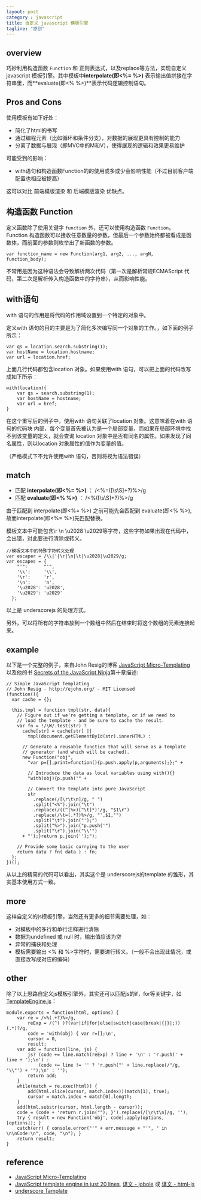```yaml
---
layout: post
category : javascript
title: 自定义 javascript 模板引擎
tagline: "原创"
---
```


## overview

巧妙利用构造函数 `Function` 和 正则表达式，以及replace等方法，实现自定义javascript 模板引擎。其中模板中**interpolate(即<%= %>)** 表示输出值拼接在字符串里，而**evaluate(即<% %>)**表示代码逻辑控制语句。

## Pros and Cons

使用模板有如下好处：

* 简化了html的书写
* 通过编程元素（比如循环和条件分支），对数据的展现更具有控制的能力
* 分离了数据与展现（即MVC中的M和V），使得展现的逻辑和效果更易维护

可能受到的影响：

* with语句和构造函数Function的的使用或多或少会影响性能（不过目前客户端配置也相应被提高）

这可以对比 前端模版渲染 和 后端模版渲染 优缺点。

## 构造函数 Function

定义函数除了使用关键字 `function` 外，还可以使用构造函数 `Function`。Function 构造函数可以接收任意数量的参数，但最后一个参数始终都被看成是函数体，而前面的参数则枚举出了新函数的参数。

	var function_name = new Function(arg1, arg2, ..., argN, function_body);

不常用是因为这种语法会导致解析两次代码（第一次是解析常规ECMAScript 代码，第二次是解析传入构造函数中的字符串），从而影响性能。

## with语句

with 语句的作用是将代码的作用域设置到一个特定的对象中。

定义with 语句的目的主要是为了简化多次编写同一个对象的工作。，如下面的例子所示：

	var qs = location.search.substring(1);
	var hostName = location.hostname;
	var url = location.href;

上面几行代码都包含location 对象。如果使用with 语句，可以把上面的代码改写成如下所示：

	with(location){
		var qs = search.substring(1);
		var hostName = hostname;
		var url = href;
	}

在这个重写后的例子中，使用with 语句关联了location 对象。这意味着在with 语句的代码块
内部，每个变量首先被认为是一个局部变量，而如果在局部环境中找不到该变量的定义，就会查询
location 对象中是否有同名的属性。如果发现了同名属性，则以location 对象属性的值作为变量的值。

（严格模式下不允许使用with 语句，否则将视为语法错误）

## match

* 匹配 **interpolate(即<%= %>)** ： /<%=([\s\S]+?)%>/g
* 匹配 **evaluate(即<% %>)** ： /<%([\s\S]+?)%>/g

由于匹配到 interpolate(即<%= %>) 之前可能先会匹配到 evaluate(即<% %>),故而interpolate(即<%= %>)先匹配替换。

模板文本中可能包含\r \n \u2028 \u2029等字符，这些字符如果出现在代码中，会出错，对此要进行清除或转义。

	//模板文本中的特殊字符转义处理
	var escaper = /\\|'|\r|\n|\t|\u2028|\u2029/g;
	var escapes = {
	    "'":      "'",
	    '\\':     '\\',
	    '\r':     'r',
	    '\n':     'n',
	    '\u2028': 'u2028',
	    '\u2029': 'u2029'
	  };

以上是 underscorejs 的处理方式。

另外，可以将所有的字符串放到一个数组中然后在结束时将这个数组的元素连接起来。

## example

以下是一个完整的例子，来自John Resig的博客 [JavaScript Micro-Templating](http://ejohn.org/blog/javascript-micro-templating/) 以及他的书 [Secrets of the JavaScript Ninja](https://www.manning.com/books/secrets-of-the-javascript-ninja)第十章描述: 

	// Simple JavaScript Templating
	// John Resig - http://ejohn.org/ - MIT Licensed
	(function(){
	  var cache = {};
	 
	  this.tmpl = function tmpl(str, data){
	    // Figure out if we're getting a template, or if we need to
	    // load the template - and be sure to cache the result.
	    var fn = !/\W/.test(str) ?
	      cache[str] = cache[str] ||
	        tmpl(document.getElementById(str).innerHTML) :
	     
	      // Generate a reusable function that will serve as a template
	      // generator (and which will be cached).
	      new Function("obj",
	        "var p=[],print=function(){p.push.apply(p,arguments);};" +
	       
	        // Introduce the data as local variables using with(){}
	        "with(obj){p.push('" +
	       
	        // Convert the template into pure JavaScript
	        str
	          .replace(/[\r\t\n]/g, " ")
	          .split("<%").join("\t")
	          .replace(/((^|%>)[^\t]*)'/g, "$1\r")
	          .replace(/\t=(.*?)%>/g, "',$1,'")
	          .split("\t").join("');")
	          .split("%>").join("p.push('")
	          .split("\r").join("\\'")
	      + "');}return p.join('');");
	   
	    // Provide some basic currying to the user
	    return data ? fn( data ) : fn;
	  };
	})();

从以上的精简的代码可以看出，其实这个是 underscorejs的template 的雏形，其实基本使用方式一致。

## more

这样自定义的js模板引擎，当然还有更多的细节需要处理，如：

* 对模板中的多行和单行注释进行清除
* 数据为undefined 或 null 时，输出值应该为空
* 异常的捕获和处理
* 模板需要输出 <% 和 %>字符时，需要进行转义。（一般不会出现此情况，或直接改写成对应的编码）

## other

除了以上思路自定义js模板引擎外，其实还可以匹配js的if，for等关键字，如 [TemplateEngine.js](https://github.com/krasimir/absurd/blob/master/lib/processors/html/helpers/TemplateEngine.js)：

	module.exports = function(html, options) {
		var re = /<%(.+?)%>/g, 
			reExp = /(^( )?(var|if|for|else|switch|case|break|{|}|;))(.*)?/g, 
			code = 'with(obj) { var r=[];\n', 
			cursor = 0, 
			result;
		var add = function(line, js) {
			js? (code += line.match(reExp) ? line + '\n' : 'r.push(' + line + ');\n') :
				(code += line != '' ? 'r.push("' + line.replace(/"/g, '\\"') + '");\n' : '');
			return add;
		}
		while(match = re.exec(html)) {
			add(html.slice(cursor, match.index))(match[1], true);
			cursor = match.index + match[0].length;
		}
		add(html.substr(cursor, html.length - cursor));
		code = (code + 'return r.join(""); }').replace(/[\r\t\n]/g, '');
		try { result = new Function('obj', code).apply(options, [options]); }
		catch(err) { console.error("'" + err.message + "'", " in \n\nCode:\n", code, "\n"); }
		return result;
	}


## reference

- [JavaScript Micro-Templating](http://ejohn.org/blog/javascript-micro-templating/)
- [JavaScript template engine in just 20 lines](http://krasimirtsonev.com/blog/article/Javascript-template-engine-in-just-20-line), [译文 - jobole](http://blog.jobbole.com/56689/) 或 [译文 - html-js](http://www.html-js.com/article/Javascript-template-to-write-some-JavaScript-template-engine-with-20-lines-of-JavaScript-code)
- [underscore Tamplate](http://underscorejs.org/docs/underscore.html)